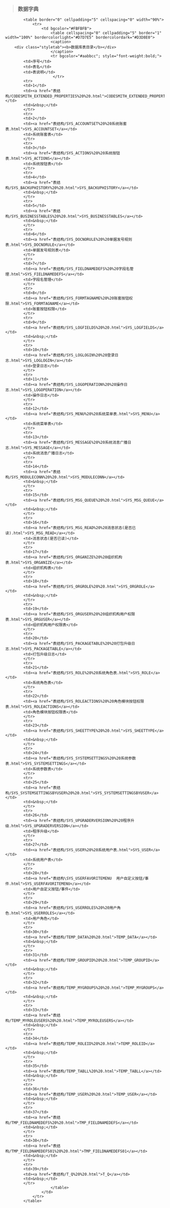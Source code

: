 > ### 数据字典

            <table border="0" cellpadding="5" cellspacing="0" width="90%">
                <tr>
                    <td bgcolor="#FBFBFB">
                        <table cellspacing="0" cellpadding="5" border="1" width="100%" bordercolorlight="#D7D7E5" bordercolordark="#D3D8E0">
                        <caption>
        <div class="styletab"><b>数据库表目录</b></div>
                        </caption>
                        <tr bgcolor="#aabbcc"; style="font-weight:bold;">
            <td>序号</td>
            <td>表名</td>
            <td>表说明</td>
                         </tr>
            <tr>
            <td>1</td>
            <td><a href="表结构/CODESMITH_EXTENDED_PROPERTIES%20%20.html">CODESMITH_EXTENDED_PROPERTIES</a></td>
            <td>&nbsp;</td>
            </tr>
            <tr>
            <td>2</td>
            <td><a href="表结构/SYS_ACCOUNTSET%20%20系统账套表.html">SYS_ACCOUNTSET</a></td>
            <td>系统账套表</td>
            </tr>
            <tr>
            <td>3</td>
            <td><a href="表结构/SYS_ACTIONS%20%20系统按钮表.html">SYS_ACTIONS</a></td>
            <td>系统按钮表</td>
            </tr>
            <tr>
            <td>4</td>
            <td><a href="表结构/SYS_BACKUPHISTORY%20%20.html">SYS_BACKUPHISTORY</a></td>
            <td>&nbsp;</td>
            </tr>
            <tr>
            <td>5</td>
            <td><a href="表结构/SYS_BUSINESSTABLES%20%20.html">SYS_BUSINESSTABLES</a></td>
            <td>&nbsp;</td>
            </tr>
            <tr>
            <td>6</td>
            <td><a href="表结构/SYS_DOCNORULE%20%20单据发号规则表.html">SYS_DOCNORULE</a></td>
            <td>单据发号规则表</td>
            </tr>
            <tr>
            <td>7</td>
            <td><a href="表结构/SYS_FIELDNAMEDEFS%20%20字段名管理.html">SYS_FIELDNAMEDEFS</a></td>
            <td>字段名管理</td>
            </tr>
            <tr>
            <td>8</td>
            <td><a href="表结构/SYS_FORMTAGNAME%20%20账套按钮权限.html">SYS_FORMTAGNAME</a></td>
            <td>账套按钮权限</td>
            </tr>
            <tr>
            <td>9</td>
            <td><a href="表结构/SYS_LOGFIELDS%20%20.html">SYS_LOGFIELDS</a></td>
            <td>&nbsp;</td>
            </tr>
            <tr>
            <td>10</td>
            <td><a href="表结构/SYS_LOGLOGIN%20%20登录日志.html">SYS_LOGLOGIN</a></td>
            <td>登录日志</td>
            </tr>
            <tr>
            <td>11</td>
            <td><a href="表结构/SYS_LOGOPERATION%20%20操作日志.html">SYS_LOGOPERATION</a></td>
            <td>操作日志</td>
            </tr>
            <tr>
            <td>12</td>
            <td><a href="表结构/SYS_MENU%20%20系统菜单表.html">SYS_MENU</a></td>
            <td>系统菜单表</td>
            </tr>
            <tr>
            <td>13</td>
            <td><a href="表结构/SYS_MESSAGE%20%20系统消息广播日志.html">SYS_MESSAGE</a></td>
            <td>系统消息广播日志</td>
            </tr>
            <tr>
            <td>14</td>
            <td><a href="表结构/SYS_MODULECONN%20%20.html">SYS_MODULECONN</a></td>
            <td>&nbsp;</td>
            </tr>
            <tr>
            <td>15</td>
            <td><a href="表结构/SYS_MSG_QUEUE%20%20.html">SYS_MSG_QUEUE</a></td>
            <td>&nbsp;</td>
            </tr>
            <tr>
            <td>16</td>
            <td><a href="表结构/SYS_MSG_READ%20%20消息状态(是否已读).html">SYS_MSG_READ</a></td>
            <td>消息状态(是否已读)</td>
            </tr>
            <tr>
            <td>17</td>
            <td><a href="表结构/SYS_ORGANIZE%20%20组织机构表.html">SYS_ORGANIZE</a></td>
            <td>组织机构表</td>
            </tr>
            <tr>
            <td>18</td>
            <td><a href="表结构/SYS_ORGROLE%20%20.html">SYS_ORGROLE</a></td>
            <td>&nbsp;</td>
            </tr>
            <tr>
            <td>19</td>
            <td><a href="表结构/SYS_ORGUSER%20%20组织机构用户权限表.html">SYS_ORGUSER</a></td>
            <td>组织机构用户权限表</td>
            </tr>
            <tr>
            <td>20</td>
            <td><a href="表结构/SYS_PACKAGETABLE%20%20打包升级日志.html">SYS_PACKAGETABLE</a></td>
            <td>打包升级日志</td>
            </tr>
            <tr>
            <td>21</td>
            <td><a href="表结构/SYS_ROLE%20%20系统角色表.html">SYS_ROLE</a></td>
            <td>系统角色表</td>
            </tr>
            <tr>
            <td>22</td>
            <td><a href="表结构/SYS_ROLEACTIONS%20%20角色模块按钮权限表.html">SYS_ROLEACTIONS</a></td>
            <td>角色模块按钮权限表</td>
            </tr>
            <tr>
            <td>23</td>
            <td><a href="表结构/SYS_SHEETTYPE%20%20.html">SYS_SHEETTYPE</a></td>
            <td>&nbsp;</td>
            </tr>
            <tr>
            <td>24</td>
            <td><a href="表结构/SYS_SYSTEMSETTINGS%20%20系统参数表.html">SYS_SYSTEMSETTINGS</a></td>
            <td>系统参数表</td>
            </tr>
            <tr>
            <td>25</td>
            <td><a href="表结构/SYS_SYSTEMSETTINGSBYUSER%20%20.html">SYS_SYSTEMSETTINGSBYUSER</a></td>
            <td>&nbsp;</td>
            </tr>
            <tr>
            <td>26</td>
            <td><a href="表结构/SYS_UPGRADERVERSION%20%20程序升级.html">SYS_UPGRADERVERSION</a></td>
            <td>程序升级</td>
            </tr>
            <tr>
            <td>27</td>
            <td><a href="表结构/SYS_USER%20%20系统用户表.html">SYS_USER</a></td>
            <td>系统用户表</td>
            </tr>
            <tr>
            <td>28</td>
            <td><a href="表结构\SYS_USERFAVORITEMENU  用户自定义按钮/事件.html">SYS_USERFAVORITEMENU</a></td>
            <td>用户自定义按钮/事件</td>
            </tr>
            <tr>
            <td>29</td>
            <td><a href="表结构/SYS_USERROLES%20%20用户角色.html">SYS_USERROLES</a></td>
            <td>用户角色</td>
            </tr>
            <tr>
            <td>30</td>
            <td><a href="表结构/TEMP_DATA%20%20.html">TEMP_DATA</a></td>
            <td>&nbsp;</td>
            </tr>
            <tr>
            <td>31</td>
            <td><a href="表结构/TEMP_GROUPID%20%20.html">TEMP_GROUPID</a></td>
            <td>&nbsp;</td>
            </tr>
            <tr>
            <td>32</td>
            <td><a href="表结构/TEMP_MYGROUPS%20%20.html">TEMP_MYGROUPS</a></td>
            <td>&nbsp;</td>
            </tr>
            <tr>
            <td>33</td>
            <td><a href="表结构/TEMP_MYROLEUSERS%20%20.html">TEMP_MYROLEUSERS</a></td>
            <td>&nbsp;</td>
            </tr>
            <tr>
            <td>34</td>
            <td><a href="表结构/TEMP_ROLEID%20%20.html">TEMP_ROLEID</a></td>
            <td>&nbsp;</td>
            </tr>
            <tr>
            <td>35</td>
            <td><a href="表结构/TEMP_TABLL%20%20.html">TEMP_TABLL</a></td>
            <td>&nbsp;</td>
            </tr>
            <tr>
            <td>36</td>
            <td><a href="表结构/TEMP_USER%20%20.html">TEMP_USER</a></td>
            <td>&nbsp;</td>
            </tr>
            <tr>
            <td>37</td>
            <td><a href="表结构/TMP_FIELDNAMEDEFS%20%20.html">TMP_FIELDNAMEDEFS</a></td>
            <td>&nbsp;</td>
            </tr>
            <tr>
            <td>38</td>
            <td><a href="表结构/TMP_FIELDNAMEDEFS01%20%20.html">TMP_FIELDNAMEDEFS01</a></td>
            <td>&nbsp;</td>
            </tr>
            <tr>
            <td>39</td>
            <td><a href="表结构/T_Q%20%20.html">T_Q</a></td>
            <td>&nbsp;</td>
            </tr>
                        </table>
                    </td>
                </tr>
            </table>